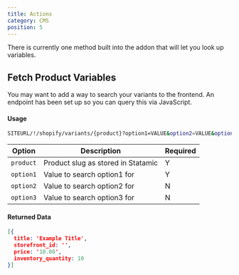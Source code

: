 ```yaml
---
title: Actions
category: CMS
position: 5
---
```


There is currently one method built into the addon that will let you look up variables.

## Fetch Product Variables

You may want to add a way to search your variants to the frontend. An endpoint has been set up so you can query this via JavaScript.

#### Usage

```bash
SITEURL/!/shopify/variants/{product}?option1=VALUE&option2=VALUE&option3=VALUE
```

| Option             | Description   | Required  |
| -------------------| ------------- | --------- |
| `product`          | Product slug as stored in Statamic | Y |
| `option1`          | Value to search option1 for | Y |
| `option2`          | Value to search option2 for | N |
| `option3`          | Value to search option3 for | N |

#### Returned Data

```json
[{
  title: 'Example Title',
  storefront_id: '',
  price: '10.00',
  inventory_quantity: 10
}]
```

